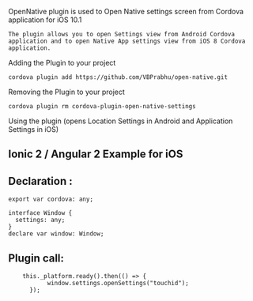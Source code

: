OpenNative plugin is used to Open Native settings screen from Cordova application for iOS 10.1

	The plugin allows you to open Settings view from Android Cordova application and to open Native App settings view from iOS 8 Cordova application. 

Adding the Plugin to your project

	cordova plugin add https://github.com/VBPrabhu/open-native.git

Removing the Plugin to your project

	cordova plugin rm cordova-plugin-open-native-settings

Using the plugin (opens Location Settings in Android and Application Settings in iOS)

Ionic 2 /  Angular 2 Example for iOS
------------------------------------

Declaration :
-------------

	export var cordova: any;
	
	interface Window {
	  settings: any;
	}
	declare var window: Window;

Plugin call:
------------
	 	this._platform.ready().then(() => {
	           window.settings.openSettings("touchid");
	      });
